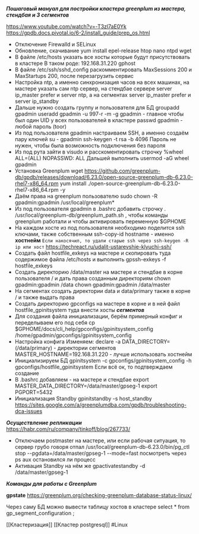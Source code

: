 ***Пошаговый мануал для постройки кластера greenplum из мастера, стендбая и 3 сегментов***

https://www.youtube.com/watch?v=-T3zl7aE0Yk
https://gpdb.docs.pivotal.io/6-2/install_guide/prep_os.html	

- Отключение Firewalld и SELinux
- Обновление, скачивание yum install epel-release htop nano ntpd wget
- В файле /etc/hosts указать все хосты которые будут присутствовать в кластере 
В таком роде: 192.168.31.220 gphost
- В файле /etc/ssh/sshd_config раскомментировать MaxSessions 200 и MaxStartups 200, после перезагрузить сервис 
- Настройка ntp, а именно синхронизация часов на всех машинах, на мастере указать сам ntp сервер, на стендбае сервере server ip_master prefer и server ntp, а на сегментах server ip_master prefer и server ip_standby 
- Дальше нужно создать группу и пользователя для БД
groupadd gpadmin
useradd gpadmin -u 997-r -m -g gpadmin - главное чтобы был один UID у всех пользователей в кластере
passwd gpadmin - любой пароль (toor) 
- Из под пользователя gpadmin настраиваем SSH, а именно создаём пару ключей 
su - gpadmin
ssh-keygen -t rsa -b 4096
Пароль не нужен, чтобы была возможность подключения без пароля 
-  Из под рута зайти в visudo и расскоментировать строчку 
%wheel        ALL=(ALL)       NOPASSWD: ALL
	Дальшей выполнить
	usermod -aG wheel gpadmin
- Установка Greenplum 
wget https://github.com/greenplum-db/gpdb/releases/download/6.23.0/open-source-greenplum-db-6.23.0-rhel7-x86_64.rpm
yum install ./open-source-greenplum-db-6.23.0-rhel7-x86_64.rpm -y
- Даём права на greenplum пользователю 
sudo chown -R gpadmin:gpadmin /usr/local/greenplum*
- Из под пользователя gpadmin в .bashrc добавить строчку . /usr/local/greenplum-db/greenplum_path.sh , чтобы команды greenplum работали и чтобы активировать переменную $GPHOME 
- На каждом хосте из под пользователя необходимо поделится ssh ключами, также собственным 
ssh-copy-id hostname - именно **хостнейм**
`Если накосячил, то удали старые ssh через ssh-keygen -R ip или хост`
https://techreact.ru/udalit-ustarevshie-klyuchi-ssh/
- Создать файл hostfile_exkeys на мастере и скопировать туда содержимое файла /etc/hosts и выполнить 
gpssh-exkeys -f hostfile_exkeys
- Создать директорию /data/master на мастере и стендбае в корне пользователя / и дать права созданным директориям 
chown gpadmin:gpadmin /data
chown gpadmin:gpadmin /data/master
- На сегментах создать директории data и data/primary также в корне / и также выдать права 
- Создать директорию gpconfigs на мастере в корне и в ней файл hostfile_gpinitsystem туда внести хосты ***сегментов*** 
- Для создания файла инициализации, берём примерный конфиг и переделываем его под себя 
cp $GPHOME/docs/cli_help/gpconfigs/gpinitsystem_config /home/gpadmin/gpconfigs/gpinitsystem_config
- Настройка конфига 
Изменяем: 
declare -a DATA_DIRECTORY=(/data/primary) - директории сегментов
MASTER_HOSTNAME=192.168.31.220 - лучше использовать хостнейм 
- Инициализируем БД 
gpinitsystem -c gpconfigs/gpinitsystem_config -h gpconfigs/hostfile_gpinitsystem 
Если всё ок, то подтверждаем создание
- В .bashrc добавляем - на мастере и стендбае 
export MASTER_DATA_DIRECTORY=/data/master/gpseg-1
export PGPORT=5432
- Инициализация Standby
gpinitstandby -s host_standby
https://sites.google.com/a/greenplumdba.com/gpdb/troubleshooting-dca-issues

***Осуществление репликации***
https://habr.com/ru/company/tinkoff/blog/267733/

- Отключаем postmaster на мастере, или если рабочая ситуация, то сервер грубо говоря отпал 
/usr/local/greenplum-db-6.23.0/bin/pg_ctl stop --pgdata=/data/master/gpseg-1 --mode=fast
посмотреть через ps aux остановился ли процесс
- Активация Standby на нём же
gpactivatestandby -d /data/master/gpseg-1


***Команды для работы с Greenplum***

**gpstate**
https://greenplum.org/checking-greenplum-database-status-linux/

Через саму БД можно вывести таблицу хостов в кластере 
select * from gp_segment_configuration ;


[[Кластеризация]] [[Кластер postgresql]] 
#Linux 





